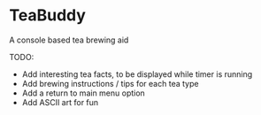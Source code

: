 # TeaBuddy
A console based tea brewing aid

TODO:
- Add interesting tea facts, to be displayed while timer is running
- Add brewing instructions / tips for each tea type
- Add a return to main menu option
- Add ASCII art for fun
